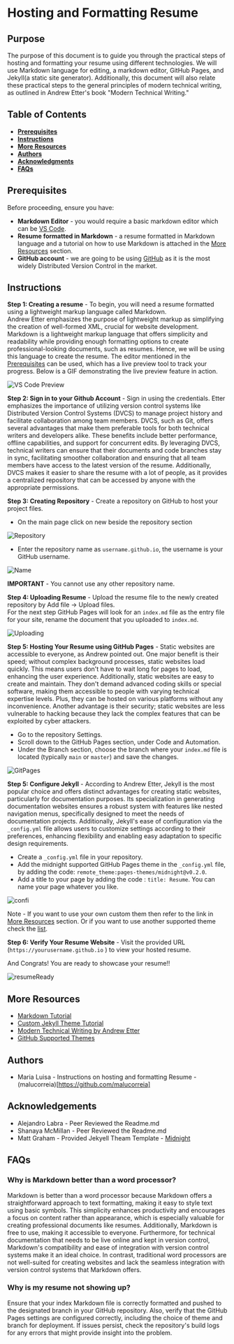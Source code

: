 # Hosting and Formatting Resume


## Purpose
The purpose of this document is to guide you through the practical steps of hosting and formatting your resume using different technologies. We will use Markdown language for editing, a markdown editor, GitHub Pages, and Jekyll(a static site generator). Additionally, this document will also relate these practical steps to the general principles of modern technical writing, as outlined in Andrew Etter's book "Modern Technical Writing."

## Table of Contents 
 * [**Prerequisites**](https://github.com/malucorreia/malucorreia.github.io/tree/main?tab=readme-ov-file#prerequisites)
 * [**Instructions**](https://github.com/malucorreia/malucorreia.github.io/tree/main?tab=readme-ov-file#instructions)
 * [**More Resources**](https://github.com/malucorreia/malucorreia.github.io?tab=readme-ov-file#more-resources)
 * [**Authors**](https://github.com/malucorreia/malucorreia.github.io?tab=readme-ov-file#authors)
 * [**Acknowledgments**](https://github.com/malucorreia/malucorreia.github.io?tab=readme-ov-file#acknowledgements)
 * [**FAQs**](https://github.com/malucorreia/malucorreia.github.io?tab=readme-ov-file#faqs)

## Prerequisites
Before proceeding, ensure you have:
* **Markdown Editor** - you would require a basic markdown editor which can be [VS Code](https://visualstudio.microsoft.com/#vscode-section). 
* **Resume formatted in Markdown** -  a resume formatted in Markdown language and a tutorial on how to use Markdown is attached in the [More Resources](https://github.com/malucorreia/malucorreia.github.io?tab=readme-ov-file#more-resources) section. 
* **GitHub account** - we are going to be using [GitHub](https://github.com) as it is the most widely Distributed Version Control in the market. 


## Instructions

**Step 1: Creating a resume** - To begin, you will need a resume formatted using a lightweight markup language called Markdown.
</br>Andrew Etter emphasizes the purpose of lightweight markup as simplifying the creation of well-formed XML, crucial for website development. Markdown is a lightweight markup language that offers simplicity and readability while providing enough formatting options to create professional-looking documents, such as resumes. Hence, we will be using this language to create the resume. The editor mentioned in the [Prerequisites](https://github.com/malucorreia/malucorreia.github.io?tab=readme-ov-file#prerequisites) can be used, which has a live preview tool to track your progress. Below is a GIF demonstrating the live preview feature in action.</br>

![VS Code Preview](https://github.com/malucorreia/malucorreia.github.io/blob/main/images/vs_code.gif)


**Step 2: Sign in to your Github Account** - Sign in using the credentials. Etter emphasizes the importance of utilizing version control systems like Distributed Version Control Systems (DVCS) to manage project history and facilitate collaboration among team members. DVCS, such as Git, offers several advantages that make them preferable tools for both technical writers and developers alike. These benefits include better performance, offline capabilities, and support for concurrent edits. By leveraging DVCS, technical writers can ensure that their documents and code branches stay in sync, facilitating smoother collaboration and ensuring that all team members have access to the latest version of the resume. Additionally, DVCS makes it easier to share the resume with a lot of people, as it provides a centralized repository that can be accessed by anyone with the appropriate permissions. 


**Step 3: Creating Repository** - Create a repository on GitHub to host your project files.

* On the main page click on new beside the repository section

![Repository](https://github.com/malucorreia/malucorreia.github.io/blob/main/images/new_repo.png)


* Enter the repository name as `username.github.io`, the username is your GitHub username.

![Name](https://github.com/malucorreia/malucorreia.github.io/blob/main/images/repo_name.gif)

**IMPORTANT** - You cannot use any other repository name. 

**Step 4: Uploading Resume** - Upload the resume file to the newly created repository by Add file -> Upload files. 
</br> For the next step GitHub Pages will look for an `index.md` file as the entry file for your site, rename the document that you uploaded to `index.md`. </br>

![Uploading](https://github.com/malucorreia/malucorreia.github.io/blob/main/images/upload_file.gif)


**Step 5: Hosting Your Resume using GitHub Pages** - Static websites are accessible to everyone, as Andrew pointed out. One major benefit is their speed; without complex background processes, static websites load quickly. This means users don't have to wait long for pages to load, enhancing the user experience. Additionally, static websites are easy to create and maintain. They don't demand advanced coding skills or special software, making them accessible to people with varying technical expertise levels. Plus, they can be hosted on various platforms without any inconvenience. Another advantage is their security; static websites are less vulnerable to hacking because they lack the complex features that can be exploited by cyber attackers.

* Go to the repository Settings. 
* Scroll down to the GitHub Pages section, under Code and Automation. 
* Under the Branch section, choose the branch where your `index.md` file is located (typically `main` or `master`) and save the changes.

![GitPages](https://github.com/malucorreia/malucorreia.github.io/blob/main/images/github_pages.gif)

**Step 5: Configure Jekyll** - According to Andrew Etter, Jekyll is the most popular choice and offers distinct advantages for creating static websites, particularly for documentation purposes. Its specialization in generating documentation websites ensures a robust system with features like nested navigation menus, specifically designed to meet the needs of documentation projects. Additionally, Jekyll's ease of configuration via the `_config.yml` file allows users to customize settings according to their preferences, enhancing flexibility and enabling easy adaptation to specific design requirements. 


* Create a `_config.yml` file in your repository.
* Add the midnight supported GitHub Pages theme in the `_config.yml` file, by adding the code: ```remote_theme:pages-themes/midnight@v0.2.0```. 
* Add a title to your page by adding the code : ```title: Resume```. You can name your page whatever you like. 

![confi](https://github.com/malucorreia/malucorreia.github.io/blob/main/images/config.gif)

 
Note - If you want to use your own custom them then refer to the link in [More Resources](https://github.com/malucorreia/malucorreia.github.io?tab=readme-ov-file#more-resources) section. 
Or if you want to use another supported theme check the [list](https://pages.github.com/themes/). 


**Step 6: Verify Your Resume Website** - Visit the provided URL (`https://yourusername.github.io` ) to view your hosted resume.

And Congrats! You are ready to showcase your resume!! 

![resumeReady](https://github.com/malucorreia/malucorreia.github.io/blob/main/images/resume.gif)


## More Resources
- [Markdown Tutorial](https://www.markdowntutorial.com/)
- [Custom Jekyll Theme Tutorial](https://docs.github.com/en/pages/setting-up-a-github-pages-site-with-jekyll/adding-a-theme-to-your-github-pages-site-using-jekyll)
- [Modern Technical Writing by Andrew Etter](https://www.amazon.com/Modern-Technical-Writing-Introduction-Documentation-ebook/dp/B01A2QL9SS)
- [GitHub Supported Themes](https://pages.github.com/themes/) 

## Authors
- Maria Luisa - Instructions on hosting and formatting Resume - (malucorreia)[https://github.com/malucorreia]

## Acknowledgements
- Alejandro Labra - Peer Reviewed the Readme.md 
- Shanaya McMillan - Peer Reviewed the Readme.md 
- Matt Graham - Provided Jekyell Theam Template - [Midnight](https://github.com/mattgraham)


## FAQs
### Why is Markdown better than a word processor?
Markdown is better than a word processor because Markdown offers a straightforward approach to text formatting, making it easy to style text using basic symbols. This simplicity enhances productivity and encourages a focus on content rather than appearance, which is especially valuable for creating professional documents like resumes. Additionally, Markdown is free to use, making it accessible to everyone. Furthermore, for technical documentation that needs to be live online and kept in version control, Markdown's compatibility and ease of integration with version control systems make it an ideal choice. In contrast, traditional word processors are not well-suited for creating websites and lack the seamless integration with version control systems that Markdown offers.

### Why is my resume not showing up?
Ensure that your index Markdown file is correctly formatted and pushed to the designated branch in your GitHub repository. Also, verify that the GitHub Pages settings are configured correctly, including the choice of theme and branch for deployment. If issues persist, check the repository's build logs for any errors that might provide insight into the problem.


